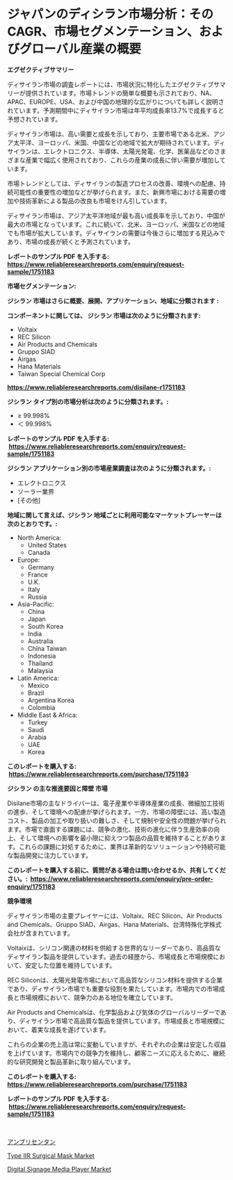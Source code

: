<p><h1>ジャパンのディシラン市場分析：そのCAGR、市場セグメンテーション、およびグローバル産業の概要</h1></p><p><strong>エグゼクティブサマリー</strong></p>
<p><p>ディサイラン市場の調査レポートには、市場状況に特化したエグゼクティブサマリーが提供されています。市場トレンドの簡単な概要も示されており、NA、APAC、EUROPE、USA、および中国の地理的な広がりについても詳しく説明されています。予測期間中にディサイラン市場は年平均成長率13.7%で成長すると予想されています。</p><p>ディサイラン市場は、高い需要と成長を示しており、主要市場である北米、アジア太平洋、ヨーロッパ、米国、中国などの地域で拡大が期待されています。ディサイランは、エレクトロニクス、半導体、太陽光発電、化学、医薬品などのさまざまな産業で幅広く使用されており、これらの産業の成長に伴い需要が増加しています。</p><p>市場トレンドとしては、ディサイランの製造プロセスの改善、環境への配慮、持続可能性の重要性の増加などが挙げられます。また、新興市場における需要の増加や技術革新による製品の改良も市場をけん引しています。</p><p>ディサイラン市場は、アジア太平洋地域が最も高い成長率を示しており、中国が最大の市場となっています。これに続いて、北米、ヨーロッパ、米国などの地域でも市場が拡大しています。ディサイランの需要は今後さらに増加する見込みであり、市場の成長が続くと予測されています。</p></p>
<p><strong>レポートのサンプル PDF を入手する: <a href="https://www.reliableresearchreports.com/enquiry/request-sample/1751183">https://www.reliableresearchreports.com/enquiry/request-sample/1751183</a></strong></p>
<p><strong>市場セグメンテーション:</strong></p>
<p><strong> ジシラン 市場はさらに概要、展開、アプリケーション、地域に分類されます :</strong></p>
<p><strong>コンポーネントに関しては、 ジシラン 市場は次のように分類されます: &nbsp;</strong></p>
<p><ul><li>Voltaix</li><li>REC Silicon</li><li>Air Products and Chemicals</li><li>Gruppo SIAD</li><li>Airgas</li><li>Hana Materials</li><li>Taiwan Special Chemical Corp</li></ul></p>
<p><strong><a href="https://www.reliableresearchreports.com/disilane-r1751183">https://www.reliableresearchreports.com/disilane-r1751183</a></strong></p>
<p><strong> ジシラン タイプ別の市場分析は次のように分類されます。:</strong></p>
<p><ul><li>≥ 99.998%</li><li>＜ 99.998%</li></ul></p>
<p><strong>レポートのサンプル PDF を入手する: &nbsp;<a href="https://www.reliableresearchreports.com/enquiry/request-sample/1751183">https://www.reliableresearchreports.com/enquiry/request-sample/1751183</a></strong></p>
<p><strong> ジシラン アプリケーション別の市場産業調査は次のように分類されます。:</strong></p>
<p><ul><li>エレクトロニクス</li><li>ソーラー業界</li><li>[その他]</li></ul></p>
<p><strong>地域に関して言えば、ジシラン 地域ごとに利用可能なマーケットプレーヤーは次のとおりです。:</strong></p>
<p><ul>
    <li>
        North America:
        <ul>
            <li>United States</li>
            <li>Canada</li>
        </ul>
    </li>
    <li>
        Europe:
        <ul>
            <li>Germany</li>
            <li>France</li>
            <li>U.K.</li>
            <li>Italy</li>
            <li>Russia</li>
        </ul>
    </li>
    <li>
        Asia-Pacific:
        <ul>
            <li>China</li>
            <li>Japan</li>
            <li>South Korea</li>
            <li>India</li>
            <li>Australia</li>
            <li>China Taiwan</li>
            <li>Indonesia</li>
            <li>Thailand</li>
            <li>Malaysia</li>
        </ul>
    </li>
    <li>
        Latin America:
        <ul>
            <li>Mexico</li>
            <li>Brazil</li>
            <li>Argentina Korea</li>
            <li>Colombia</li>
        </ul>
    </li>
    <li>
        Middle East & Africa:
        <ul>
            <li>Turkey</li>
            <li>Saudi</li>
            <li>Arabia</li>
            <li>UAE</li>
            <li>Korea</li>
        </ul>
    </li>
    </ul></p>
<p><strong>このレポートを購入する: &nbsp;<a href="https://www.reliableresearchreports.com/purchase/1751183">https://www.reliableresearchreports.com/purchase/1751183</a></strong></p>
<p><strong>ジシラン の主な推進要因と障壁 市場</strong></p>
<p><p>Disilane市場の主なドライバーは、電子産業や半導体産業の成長、微細加工技術の進歩、そして環境への配慮が挙げられます。一方、市場の障壁には、高い製造コスト、製品の加工や取り扱いの難しさ、そして規制や安全性の問題が挙げられます。市場で直面する課題には、競争の激化、技術の進化に伴う生産効率の向上、そして環境への影響を最小限に抑えつつ製品の品質を維持することがあります。これらの課題に対処するために、業界は革新的なソリューションや持続可能な製品開発に注力しています。</p></p>
<p><strong>このレポートを購入する前に、質問がある場合は問い合わせるか、共有してください。:&nbsp; <a href="https://www.reliableresearchreports.com/enquiry/pre-order-enquiry/1751183">https://www.reliableresearchreports.com/enquiry/pre-order-enquiry/1751183</a></strong></p>
<p><strong>競争環境</strong></p>
<p><p>ディサイラン市場の主要プレイヤーには、Voltaix、REC Silicon、Air Products and Chemicals、Gruppo SIAD、Airgas、Hana Materials、台湾特殊化学株式会社が含まれています。</p><p>Voltaixは、シリコン関連の材料を供給する世界的なリーダーであり、高品質なディサイラン製品を提供しています。過去の経歴から、市場成長と市場規模において、安定した位置を維持しています。</p><p>REC Siliconは、太陽光発電市場において高品質なシリコン材料を提供する企業であり、ディサイラン市場でも重要な役割を果たしています。市場内での市場成長と市場規模において、競争力のある地位を確立しています。</p><p>Air Products and Chemicalsは、化学製品および気体のグローバルリーダーであり、ディサイラン市場で高品質な製品を提供しています。市場成長と市場規模において、着実な成長を遂げています。</p><p>これらの企業の売上高は常に変動していますが、それぞれの企業は安定した収益を上げています。市場内での競争力を維持し、顧客ニーズに応えるために、継続的な研究開発と製品革新に取り組んでいます。</p></p>
<p><strong>このレポートを購入する: &nbsp; <a href="https://www.reliableresearchreports.com/purchase/1751183">https://www.reliableresearchreports.com/purchase/1751183</a></strong></p>
<p><strong>レポートのサンプル PDF を入手する: &nbsp;<a href="https://www.reliableresearchreports.com/enquiry/request-sample/1751183">https://www.reliableresearchreports.com/enquiry/request-sample/1751183</a></strong><strong></strong></p>
<p>&nbsp;</p>
<p><p><a href="https://github.com/SantosDicki04/Market-Research-Report-List-1/blob/main/745329323119.md">アンブリセンタン</a></p><p><a href="https://github.com/ruddyyedelwadw/Market-Research-Report-List-2/blob/main/type-iir-surgical-mask-market.md">Type IIR Surgical Mask Market</a></p><p><a href="https://chivalrous-flock-a86.notion.site/Digital-Signage-Media-Player-Market-Size-CAGR-Trends-2024-2030-e90ddcd92a074990bad54744ae9eefe5">Digital Signage Media Player Market</a></p></p>